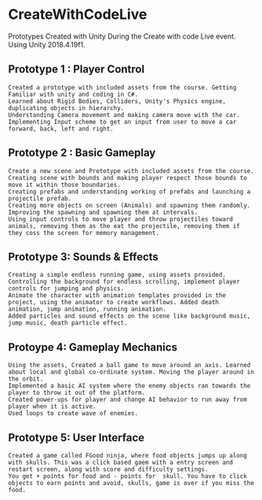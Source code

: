 # CreateWithCodeLive

Prototypes Created with Unity During the Create with code Live event.
Using Unity 2018.4.19f1.

## Prototype 1 : Player Control 
    Created a prototype with included assets from the course. Getting Familiar with unity and coding in C#.
    Learned about Rigid Bodies, Colliders, Unity's Physics engine, duplicating objects in hierarchy.
    Understanding Camera movement and making camera move with the car.
    Implementing Input scheme to get an input from user to move a car forward, back, left and right.

## Prototype 2 : Basic Gameplay
    Create a new scene and Prototype with included assets from the course.
    Creating scene with bounds and making player respect those bounds to move it within those boundaries.
    Creating prefabs and understanding working of prefabs and launching a projectile prefab.
    Creating more objects on screen (Animals) and spawning them randomly.
    Improving the spawning and spawning them at intervals.
    Using input controls to move player and throw projectiles toward animals, removing them as the eat the projectile, removing them if they coss the screen for memory management.

## Prototype 3: Sounds  & Effects
    Creating a simple endless running game, using assets provided.
    Controlling the background for endless scrolling, implement player controls for jumping and physics.
    Animate the character with animation templates provided in the project, using the animator to create workflows. Added death animation, jump animation, running animation.
    Added particles and sound effects on the scene like background music, jump music, death particle effect.

## Protoype 4: Gameplay Mechanics
    Using the assets, Created a ball game to move around an axis. Learned about local and global co-ordinate system. Moving the player around in the orbit.
    Implemented a basic AI system where the enemy objects ran towards the player to throw it out of the platform.
    Created power-ups for player and change AI behavior to run away from player when it is active.
    Used loops to create wave of enemies.

## Prototype 5: User Interface
    Created a game called FGood ninja, where food objects jumps up along with skulls. This was a click based gaem with a entry screen and restart screen, along with score and difficulty settings. 
    You get + points for food and - points for  skull. You have to click objects to earn points and avoid, skulls, game is over if you miss the food.